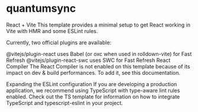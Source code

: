 ﻿# quantumsync
React + Vite
This template provides a minimal setup to get React working in Vite with HMR and some ESLint rules.

Currently, two official plugins are available:

@vitejs/plugin-react uses Babel (or oxc when used in rolldown-vite) for Fast Refresh
@vitejs/plugin-react-swc uses SWC for Fast Refresh
React Compiler
The React Compiler is not enabled on this template because of its impact on dev & build performances. To add it, see this documentation.

Expanding the ESLint configuration
If you are developing a production application, we recommend using TypeScript with type-aware lint rules enabled. Check out the TS template for information on how to integrate TypeScript and typescript-eslint in your project.

